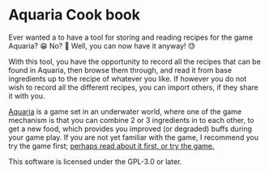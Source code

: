 # Aquaria Cook book

Ever wanted a to have a tool for storing and reading recipes for the game Aquaria? 😁 No? 🙁 Well, you can now have it anyway! 😓

With this tool, you have the opportunity to record all the recipes that can be found in Aquaria, then browse them through, and read it from base ingredients up to the recipe of whatever you like. If however you do not wish to record all the different recipes, you can import others, if they share it with you.

[Aquaria][Aquaria] is a game set in an underwater world, where one of the game mechanism is that you can combine 2 or 3 ingredients in to each other, to get a new food, which provides you improved (or degraded) buffs during your game play. If you are not yet familiar with the game, I recommend you try the game first; [perhaps read about it first, or try the game.][Aquaria]

This software is licensed under the GPL-3.0 or later.

  [Aquaria]: http://www.bit-blot.com/aquaria/